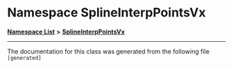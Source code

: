 

# Namespace SplineInterpPointsVx



[**Namespace List**](namespaces.md) **>** [**SplineInterpPointsVx**](namespaceSplineInterpPointsVx.md)







































































------------------------------
The documentation for this class was generated from the following file `[generated]`

